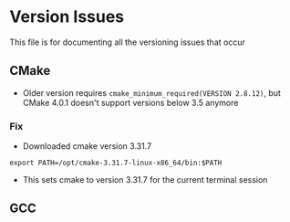# Version Issues

This file is for documenting all the versioning issues that occur


## CMake

- Older version requires `cmake_minimum_required(VERSION 2.8.12)`, but CMake 4.0.1 doesn't support versions below 3.5 anymore

### Fix

- Downloaded cmake version 3.31.7

```
export PATH=/opt/cmake-3.31.7-linux-x86_64/bin:$PATH
```

- This sets cmake to version 3.31.7 for the current terminal session

## GCC